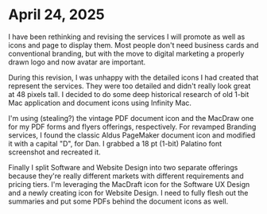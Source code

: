 # April 24, 2025

I have been rethinking and revising the services I will promote as well as icons and page to display them. Most people don't need business cards and conventional branding, but with the move to digital marketing a properly drawn logo and now avatar are important.

During this revision, I was unhappy with the detailed icons I had created that represent the services. They were too detailed and didn't really look great at 48 pixels tall. I decided to do some deep historical research of old 1-bit Mac application and document icons using Infinity Mac. 

I'm using (stealing?) the vintage PDF document icon and the MacDraw one for my PDF forms and flyers offerings, respectively. For revamped Branding services, I found the classic Aldus PageMaker document icon and modified it with a capital "D", for Dan. I grabbed a 18 pt (1-bit) Palatino font screenshot and recreated it.

Finally I split Software and Website Design into two separate offerings because they're really different markets with different requirements and pricing tiers. I'm leveraging the MacDraft icon for the Software UX Design and a newly creating icon for Website Design. I need to fully flesh out the summaries and put some PDFs behind the document icons as well.